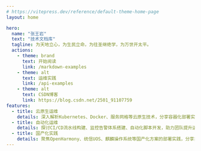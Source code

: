 ```yaml
---
# https://vitepress.dev/reference/default-theme-home-page
layout: home

hero:
  name: "张王岩"
  text: "技术文档库"
  tagline: 为天地立心，为生民立命，为往圣继绝学，为万世开太平。
  actions:
    - theme: brand
      text: 开始阅读
      link: /markdown-examples
    - theme: alt
      text: 运维实践
      link: /api-examples
    - theme: alt
      text: CSDN博客
      link: https://blog.csdn.net/2501_91107759
features:
  - title: 云原生运维
    details: 深入解析Kubernetes、Docker、服务网格等云原生技术，分享容器化部署实践经验和常见问题解决方案
  - title: 自动化运维
    details: 探讨CI/CD流水线构建、监控告警体系搭建、自动化脚本开发，助力团队提升运维效率和服务质量
  - title: 国产化实践
    details: 聚焦OpenHarmony、统信UOS、麒麟操作系统等国产化方案的部署实践，分享技术选型和迁移经验
---
```


